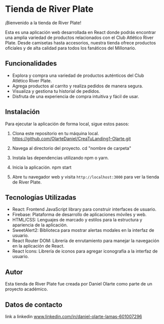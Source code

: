 # Tienda de River Plate

¡Bienvenido a la tienda de River Plate!

Esta es una aplicación web desarrollada en React donde podrás encontrar una amplia variedad de productos relacionados con el Club Atlético River Plate. Desde camisetas hasta accesorios, nuestra tienda ofrece productos oficiales y de alta calidad para todos los fanáticos del Millonario.

## Funcionalidades

- Explora y compra una variedad de productos auténticos del Club Atlético River Plate.
- Agrega productos al carrito y realiza pedidos de manera segura.
- Visualiza y gestiona tu historial de pedidos.
- Disfruta de una experiencia de compra intuitiva y fácil de usar.

## Instalación

Para ejecutar la aplicación de forma local, sigue estos pasos:

1. Clona este repositorio en tu máquina local.
https://github.com/OlarteDaniel/CreaTuLanding1-Olarte.git

2. Navega al directorio del proyecto.
cd "nombre de carpeta"

3. Instala las dependencias utilizando npm o yarn.

4. Inicia la aplicación.
npm start


5. Abre tu navegador web y visita `http://localhost:3000` para ver la tienda de River Plate.

## Tecnologías Utilizadas

- React: Frontend JavaScript library para construir interfaces de usuario.
- Firebase: Plataforma de desarrollo de aplicaciones móviles y web.
- HTML/CSS: Lenguajes de marcado y estilos para la estructura y apariencia de la aplicación.
- SweetAlert2: Biblioteca para mostrar alertas modales en la interfaz de usuario.
- React Router DOM: Librería de enrutamiento para manejar la navegación en la aplicación de React.
- React Icons: Librería de iconos para agregar iconografía a la interfaz de usuario.


## Autor

Esta tienda de River Plate fue creada por Daniel Olarte como parte de un proyecto académico.

## Datos de contacto

link a linkedin
www.linkedin.com/in/daniel-olarte-lamas-601007296